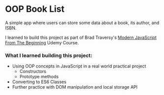 # OOP Book List
A simple app where users can store some data about a book, its author, and ISBN. 

I learned to build this project as part of Brad Traversy's [Modern JavaScript From The Beginning](https://www.udemy.com/course/modern-javascript-from-the-beginning/) Udemy Course.

### What I learned building this project:
- Using OOP concepts in JavaScript in a real world practical project
  - Constructors
  - Prototype methods
- Converting to ES6 Classes
- Further practice with DOM manipulation and local storage API